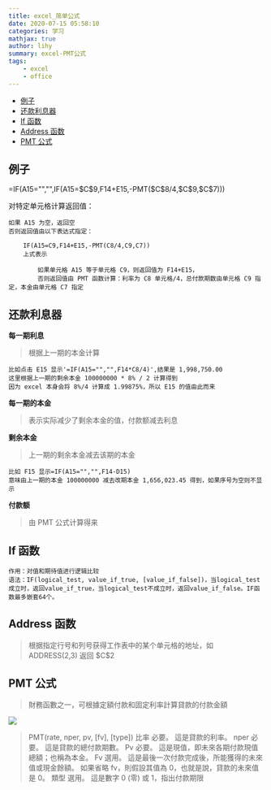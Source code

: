```yaml
---
title: excel_简单公式
date: 2020-07-15 05:58:10
categories: 学习
mathjax: true
author: lihy
summary: excel-PMT公式
tags: 
    - excel
    - office
---
```


<!-- TOC -->

- [例子](#例子)
- [还款利息器](#还款利息器)
- [If 函数](#if-函数)
- [Address 函数](#address-函数)
- [PMT 公式](#pmt-公式)

<!-- /TOC -->

## 例子

=IF(A15="","",IF(A15=\$C\$9,F14+E15,-PMT(\$C\$8/4,\$C\$9,\$C\$7)))

对特定单元格计算返回值：

```excel
如果 A15 为空，返回空
否则返回值由以下表达式指定：

    IF(A15=C9,F14+E15,-PMT(C8/4,C9,C7))
    上式表示

        如果单元格 A15 等于单元格 C9，则返回值为 F14+E15，
        否则返回值由 PMT 函数计算：利率为 C8 单元格/4，总付款期数由单元格 C9 指定，本金由单元格 C7 指定
```

## 还款利息器

**每一期利息**

> 根据上一期的本金计算

```excel
比如点击 E15 显示'=IF(A15="","",F14*C8/4)',结果是 1,998,750.00
这里根据上一期的剩余本金 100000000 * 8% / 2 计算得到
因为 excel 本身会将 8%/4 计算成 1.99875%，所以 E15 的值由此而来
```

**每一期的本金**

> 表示实际减少了剩余本金的值，付款额减去利息

**剩余本金**

> 上一期的剩余本金减去该期的本金

```excel
比如 F15 显示=IF(A15="","",F14-D15)
意味由上一期的本金 100000000 减去改期本金 1,656,023.45 得到，如果序号为空则不显示
```

**付款额**

> 由 PMT 公式计算得来

## If 函数

```excel
作用：对值和期待值进行逻辑比较
语法：IF(logical_test, value_if_true, [value_if_false])，当logical_test成立时，返回value_if_true，当logical_test不成立时，返回value_if_false。IF函数最多嵌套64个。
```

## Address 函数

> 根据指定行号和列号获得工作表中的某个单元格的地址，如 ADDRESS(2,3) 返回 \$C\$2

## PMT 公式

> 財務函數之一，可根據定額付款和固定利率計算貸款的付款金額

<img src="https://www.masterhsiao.com.tw/ExcelFinance/PMT/Images/Formular.gif">

> PMT(rate, nper, pv, [fv], [type])
> 比率 必要。 這是貸款的利率。
> nper 必要。 這是貸款的總付款期數。
> Pv 必要。 這是現值，即未來各期付款現值總額；也稱為本金。
> Fv 選用。 這是最後一次付款完成後，所能獲得的未來值或現金餘額。 如果省略 fv，則假設其值為 0，也就是說，貸款的未來值是 0。
> 類型 選用。 這是數字 0 (零) 或 1，指出付款期限
